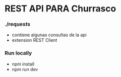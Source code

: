 # REST API PARA Churrasco

### ./requests 
- contiene algunas consultas de la api
- extension REST Client

### Run locally
- npm install
- npm run dev 